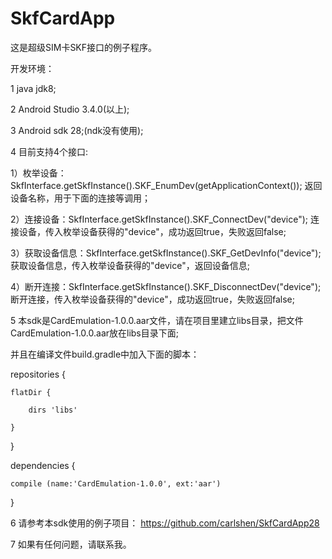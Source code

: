 # SkfCardApp

这是超级SIM卡SKF接口的例子程序。

开发环境：

1 java jdk8;

2 Android Studio 3.4.0(以上);

3 Android sdk 28;(ndk没有使用);

4 目前支持4个接口:

  1）枚举设备：SkfInterface.getSkfInstance().SKF_EnumDev(getApplicationContext()); 返回设备名称，用于下面的连接等调用；
  
  2）连接设备：SkfInterface.getSkfInstance().SKF_ConnectDev("device"); 连接设备，传入枚举设备获得的"device"，成功返回true，失败返回false;
  
  3）获取设备信息：SkfInterface.getSkfInstance().SKF_GetDevInfo("device"); 获取设备信息，传入枚举设备获得的"device"，返回设备信息;
  
  4）断开连接：SkfInterface.getSkfInstance().SKF_DisconnectDev("device"); 断开连接，传入枚举设备获得的"device"，成功返回true，失败返回false;
  

5 本sdk是CardEmulation-1.0.0.aar文件，请在项目里建立libs目录，把文件CardEmulation-1.0.0.aar放在libs目录下面;

  并且在编译文件build.gradle中加入下面的脚本：  
  
repositories {

    flatDir {
	
        dirs 'libs'
		
    }
	
}

dependencies {

    compile (name:'CardEmulation-1.0.0', ext:'aar')
	
}

6 请参考本sdk使用的例子项目： https://github.com/carlshen/SkfCardApp28

7 如果有任何问题，请联系我。
